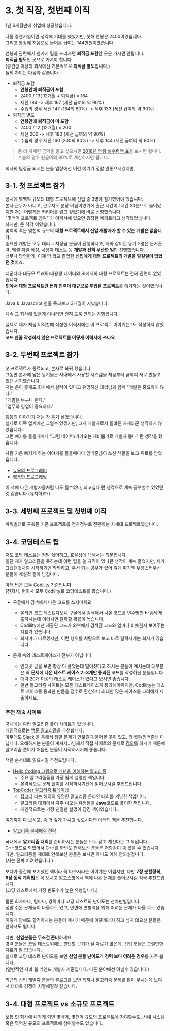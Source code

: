 # 3. 첫 직장, 첫번째 이직

1년 6개월만에 취업에 성공했습니다.  
  
나름 중견기업이란 생각에 기대를 했었지만, 첫해 연봉은 2400이였습니다.  
그리고 통장에 처음으로 들어온 급여는 144만원이였습니다.  


연봉과 관련해서 한가지 팁을 드리자면 **퇴직금 포함**인 곳은 가시면 안됩니다.  
**퇴직금 별도**인 곳으로 가셔야 합니다.  
(중견급 이상의 회사에선 기본적으로 **퇴직금 별도**입니다.)  
둘의 차이는 다음과 같습니다.

* 퇴직금 포함
  * **연봉안에 퇴직금이 포함**
  * 2400 / 13( 12개월 + 퇴직금) = 184
  * 세전 184 -> 세후 167 (세전 급여의 약 90%)
  * 수습의 경우 세전 147 (184의 80%) -> 세후 133 (세전 급여의 약 90%)
* 퇴직금 별도
  * **연봉안에 퇴직금이 미 포함**
  * 2400 / 12 (12개월) = 200
  * 세전 200 -> 세후 180 (세전 급여의 약 90%)
  * 수습의 경우 세전 160 (200의 80%) -> 세후 144 (세전 급여의 약 90%)

> 좀 더 자세한 금액을 알고 싶으시면 [2018년 연봉 실수령액 표](http://job.cosmosfarm.com/ko/calculator/salary)을 보시면 됩니다.  
수습의 경우 원급여의 80%로 계산하시면 됩니다.

회사의 팀장급 되시는 분들 입장에선 이런 얘기가 정말 안좋으시겠지만, 

## 3-1. 첫 프로젝트 참가

당시에 몇백억 규모의 대형 프로젝트에 신입 중 3명이 참가했어야 했습니다.  
본사 근무가 아니고, 근무지도 분당 야탑이였기에 출근 시간이 1시간 30분으로 늘어났지만 저는 어떻게든 커리어를 쌓고 싶었기에 바로 신청했습니다.  
"몇백억 프로젝트 참여" 가 이력서에 있으면 굉장한 메리트라고 생각했었습니다.  
하지만, 큰 착각 이였습니다.  
몇백억 혹은 몇천억 규모의 **대형 프로젝트에서 신입 개발자가 할 수 있는 개발은 없습니다**.  
중요한 개발은 모두 대리 ~ 차장급 분들이 진행하시고, 저와 같이간 동기 2명은 문서출력, 엑셀 파일 작성, 사용자 테스트 등 **개발과 전혀 무관한 일**만 진행했습니다.  
너무나 당연한게, 이제 막 학교 졸업한 **신입에게 대형 프로젝트의 개발을 맡길일이 없었던 것**이죠.  
  
더군다나 대규모 트래픽/대용량 데이터와 SI에서의 대형 프로젝트는 전혀 관련이 없었습니다.  
**SI에서 대형 프로젝트란 돈과 인력이 대규모로 투입된 프로젝트**를 얘기하는 것이였습니다.  

Java & Javascript 한줄 못짜보고 3개월이 지났습니다.  
  
계속 그 회사에 있을게 아니라면 전혀 도움 안되는 경험입니다.  

실제로 제가 처음 이직할때 작성한 이력서에는 이 프로젝트 이야기는 1도 작성하지 않았습니다.  
**코드 한줄 작성하지 않은 프로젝트를 어떻게 이력서에 쓰나요**.  


  




## 3-2. 두번째 프로젝트 참가

첫 프로젝트가 종료되고, 본사로 복귀 했습니다.  
그동안 본사에 남은 동기들은 사내에서 사용할 시스템을 처음부터 끝까지 새로 만들고 있던 시기였습니다.  
저는 운이 좋게도 회사에서 실력이 있다고 유명하신 대리님과 함께 
"개발은 중요하지 않다."  
"개발은 누구나 한다."  
"업무와 영업이 중요하다."  
  
등등의 이야기가 저는 참 듣기 싫었습니다.  
실제로 이쪽 업계에선 그럴수 있겠지만, 그게 개발자로서 올바른 자세라곤 생각하지 않았습니다.  
그런 얘기를 들을때마다 "그럼 네이버/카카오는 제비뽑기로 개발자 뽑나" 란 생각을 했습니다.
  
사람 기운 빠지게 하는 이야기를 들을때마다 임백준님이 쓰신 책들을 보고 위로를 받았습니다.

* [뉴욕의 프로그래머](http://book.naver.com/bookdb/book_detail.nhn?bid=3082260)
* [행복한 프로그래밍](http://book.naver.com/bookdb/book_detail.nhn?bid=124224)

이 책에 나온 개발자들처럼 나도 될수있다, 되고싶다 란 생각으로 계속 공부할수 있었던것 같습니다.(유치하죠?)  

## 3-3. 세번째 프로젝트 및 첫번째 이직

파워빌더로 구축된 기존 프로젝트를 전자정부로 전환하는 차세대 프로젝트였습니다.  


## 3-4. 코딩테스트 팁

저도 코딩 테스트는 정말 싫어하고, 효율성에 대해서는 의문입니다.  
일단 제가 알고리즘을 못하는데 이런 팁을 쓸 자격이 있나란 생각이 계속 들었지만, 제가 그랬던것처럼 시작하기엔 막막하고, 우선 되는 공부가 있어 깊게 파기엔 부담스러우신 분들이 계실것 같아 남깁니다.  
  
아래 팁은 모두 [Codility](https://www.codility.com/) 기준입니다.  
(전회사, 현회사 모두 Codility로 코딩테스트를 봤습니다.)

* 구글에서 검색해서 나온 코드를 쓰지마세요
  * 온라인 코드 테스트다보니 구글에서 검색해서 나온 코드를 변수명만 바꿔서 제출하시는데 이러시면 탈락할 확률이 높습니다.
  * Codility에선 제출된 코드가 외부에서 검색된 코드와 얼마나 비슷한지 보여주는 지표가 있습니다.
  * 회사마다 다르겠지만, 이런 행위를 치팅으로 보고 바로 탈락시키는 회사가 있습니다. 

* 문제 속의 테스트케이스가 전부가 아닙니다.
  * 인터넷 글을 보면 항상 다 풀었는데 떨어졌다고 하시는 분들이 계시는데 대부분은 딱 **문제에 나온 테스트 케이스 2~3개만 통과된 코드**를 작성하신 분들입니다.
  * 대략 20개 이상의 테스트 케이스가 있다고 보시면 좋습니다.
  * 일반 알고리즘 사이트는 모든 테스트케이스가 통과해야하지만, Codility는 테스트 케이스중 통과한 만큼을 점수로 환산하니 최대한 많은 케이스를 고려해서 제출하세요.
 
### 추천 책 & 사이트

국내에는 여러 알고리즘 풀이 사이트가 있습니다.  
개인적으로는 [백준 알고리즘](https://www.acmicpc.net/)을 추천합니다.  
아무래도 [Slack](https://www.acmicpc.net/slack) 을 통해서 정말 문제가 안풀릴때 물어볼 곳이 있고, 최백준(임백준님 아닙니다. 오해하시는 분들이 계셔서..)님께서 직접 사이트의 문제로 [강의](https://startlink.io/)를 하시기 때문에 알고리즘 풀이가 처음인 분들이 시작하시기에 좋습니다.  
  
책은 순서대로 읽으시길 추천드립니다.

* [Hello Coding 그림으로 개념을 이해하는 알고리즘](http://book.naver.com/bookdb/book_detail.nhn?bid=11823284)
  * 주요 알고리즘들을 가장 쉽게 설명한 책입니다.
  * 본격적으로 문제 풀이를 시작하시기전에 읽어보시길 추천드립니다.
* [TopCoder 알고리즘 트레이닝](http://book.naver.com/bookdb/book_detail.nhn?bid=7333164)
  * [탑코더](https://www.topcoder.com/) 라는 해외의 유명한 알고리즘 온라인 대회를 겨냥한 책입니다.
  * 알고리즘 대회에서 자주 나오는 유형들을 **Java**코드로 풀이한 책입니다.
  * 개인적으로는 가장 친절한 설명이 담긴 책이였습니다.

여기까지 다 보시고, 좀 더 깊게 가시고 싶으시다면 아래의 책을 추천합니다.

* [알고리즘 문제해결 전략](http://book.naver.com/bookdb/book_detail.nhn?bid=7058764)

국내에서 **알고리즘 대회**를 준비하시는 분들은 모두 갖고 계신다는 그 책입니다.  
C++코드로 되있어서 C++를 한번도 안해보신 분들은 저항감이 좀 있을 수 있습니다.  
다만, 알고리즘을 제대로 안해보신 분들은 보시면 하나도 이해 안되실겁니다.  
(저는 진짜 어려웠습니다.)  
  
보다가 중간에 포기했던 책이라 꼭 다보시라는 이야기는 어렵지만, 다만 **7장 분할정복**, **8장 동적 계획법**은 꼭 보시고 [알고스팟](https://algospot.com/)에서 책에 나온 문제를 풀어보시길 적극 추천드립니다.  
(코딩 테스트에서 가장 빈도수가 높은 유형입니다.)  
  
물론 회사마다, 팀마다, 경력마다 코딩 테스트의 난이도는 천차만별입니다.  
정말 쉬운 문제들이 나올수도 있고, 반면에 변별력을 위해 어려운 문제가 나올 수도 있습니다.  
이렇게 안해도 합격하시는 분들이 계시기 때문에 이렇게까지 하고 싶지 않으신 분들은 안하셔도 됩니다.  
  
다만, **신입분들은 무조건 준비**하세요.  
경력 분들은 코딩 테스트외에도 판단할 근거가 될 자료가 많은데, 신입 분들은 그럴만한 자료가 잘 없습니다.  
실제로 코딩 테스트 난이도를 보면 **신입 분들 난이도가 경력 보다 어려운 경우**를 자주 봅니다.  
(일반적인 자바 웹 백엔드 개발자 기준입니다. 다른 분야에선 아닐수 있습니다.)  
  
최근의 신입 개발자 분들의 블로그를 보면 특히나 알고리즘 문제를 많이 푸시는게 보여서 더더욱 경쟁이 치열해질것 같습니다.


## 3-4. 대형 프로젝트 vs 소규모 프로젝트

보통 SI 회사에 나가게 되면 몇백억, 몇천억 규모의 프로젝트에 참여할수도, 사내 시스템 혹은 몇억원 규모의 프로젝트에 참여할수도 있습니다.  


